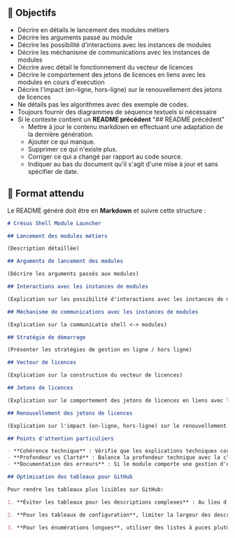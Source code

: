 ## 🎯 Objectifs

- Décrire en détails le lancement des modules métiers
- Décrire les arguments passé au module
- Décrire les possibilité d'interactions avec les instances de modules
- Décrire les méchanisme de communications avec les instances de modules
- Décrire avec détail le fonctionnement du vecteur de licences
- Décrire le comportement des jetons de licences en liens avec les modules en cours d'execution
- Décrire l'impact (en-ligne, hors-ligne) sur le renouvellement des jetons de licences
- Ne détails pas les algorithmes avec des exemple de codes.
- Toujours fournir des diagrammes de séquence textuels si nécessaire
- Si le contexte contient un **README précédent** "## README précédent"
  - Mettre à jour le contenu markdown en effectuant une adaptation de la dernière génération.
  - Ajouter ce qui manque.
  - Supprimer ce qui n'existe plus.
  - Corriger ce qui a changé par rapport au code source.
  - Indiquer au bas du document qu'il s'agit d'une mise à jour et sans spécifier de date.

## 📑 Format attendu

Le README généré doit être en **Markdown** et suivre cette structure :

```markdown
# Crésus Shell Module Launcher

## Lancement des modules métiers

(Description détaillée)

## Arguments de lancement des modules

(Décrire les arguments passés aux modules)

## Interactions avec les instances de modules

(Explication sur les possibilité d'interactions avec les instances de modules)

## Méchanisme de communications avec les instances de modules

(Explication sur la communicatio shell <-> modules)

## Stratégie de démarrage

(Présenter les stratégies de gestion en ligne / hors ligne)

## Vecteur de licences

(Explication sur la construction du vecteur de licences)

## Jetons de licences

(Explication sur le comportement des jetons de licences en liens avec les modules en cours d'executions)

## Renouvellement des jetons de licences

(Explication sur l'impact (en-ligne, hors-ligne) sur le renouvellement des jetons)

## Points d'attention particuliers

- **Cohérence technique** : Vérifie que les explications techniques correspondent exactement à ce qui est dans le code source.
- **Profondeur vs Clarté** : Balance la profondeur technique avec la clarté pour des lecteurs de différents niveaux.
- **Documentation des erreurs** : Si le module comporte une gestion d'erreurs spécifique, documente-la.

## Optimisation des tableaux pour GitHub

Pour rendre les tableaux plus lisibles sur GitHub:

1. **Éviter les tableaux pour les descriptions complexes** : Au lieu d'utiliser un tableau avec de nombreuses colonnes pour documenter les méthodes, opter pour une structure en liste avec des titres en gras.

2. **Pour les tableaux de configuration**, limiter la largeur des descriptions en utilisant des phrases concises ou en divisant les longues descriptions sur plusieurs lignes.

3. **Pour les énumérations longues**, utiliser des listes à puces plutôt que d'énumérer dans une cellule de tableau.
```
